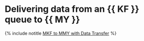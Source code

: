# Delivering data from an {{ KF }} queue to {{ MY }}

{% include notitle [MKF to MMY with Data Transfer](../../_tutorials/dataplatform/data-transfer-mkf-mmy.md) %}
